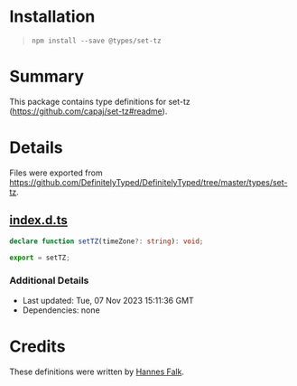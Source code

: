 # Installation
> `npm install --save @types/set-tz`

# Summary
This package contains type definitions for set-tz (https://github.com/capaj/set-tz#readme).

# Details
Files were exported from https://github.com/DefinitelyTyped/DefinitelyTyped/tree/master/types/set-tz.
## [index.d.ts](https://github.com/DefinitelyTyped/DefinitelyTyped/tree/master/types/set-tz/index.d.ts)
````ts
declare function setTZ(timeZone?: string): void;

export = setTZ;

````

### Additional Details
 * Last updated: Tue, 07 Nov 2023 15:11:36 GMT
 * Dependencies: none

# Credits
These definitions were written by [Hannes Falk](https://github.com/ExeAy).
